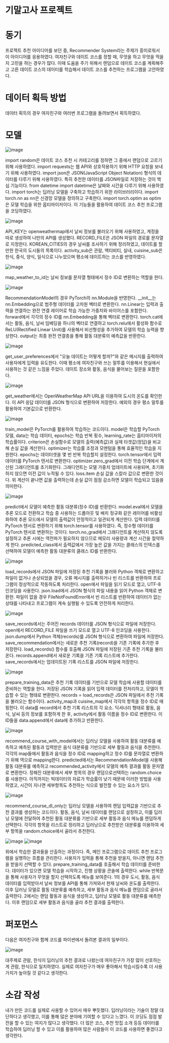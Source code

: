# 기말고사 프로젝트

# 동기
프로젝트 추천 아이디어를 보던 중, Recommender System라는 주제가 흥미로워서 이 아이디어를 응용하였다. 여자친구와 데이트 코스를 정할 때, 무엇을 하고 무엇을 먹을 지 고민을 하는 경우가 많다. 이때 도움을 주기 위해서 랜덤으로 데이트 코스를 계획해주고 고른 데이트 코스의 데이터를 학습해서 데이트 코스를 추천하는 프로그램을 고안하였다.

# 데이터 획득 방법
데이터 획득의 경우 여자친구와 여러번 프로그램을 돌려보면서 획득하였다.

# 모델
![image](https://github.com/user-attachments/assets/91ee6de0-3044-447b-be9b-6970e477f5b9)

import random은 데이트 코스 추천 시 카테고리를 정하면 그 중에서 랜덤으로 고르기 위해 사용하였다. 
import requests는 웹 API와 상호작용하기 위해 HTTP 요청을 보내기 위해 사용하였다.
import json은 JSON(JavaScript Object Notation) 형식의 데이터를 다루기 위해 사용하였다. 특히 추천한 데이터를 JSON파일로 저장하는 것이 핵심 기능이다. 
from datetime import datetime은 날짜와 시간을 다루기 위해 사용하였다. 
import torch는 딥러닝 모델을 구축하고 학습하기 위한 라이브러리이다.
import torch.nn as nn은 신경망 모델을 정의하고 구축한다.
import torch.optim as optim은 모델 학습을 위한 옵티마이저이다.
이 기능들을 활용하여 데이트 코스 추천 프로그램을 코딩하였다. 

![image](https://github.com/user-attachments/assets/fb994e08-0a1a-4407-974a-0171292353ff)

API_KEY는 openweathermap에서 날씨 정보를 불러오기 위해 사용하였고, 계정을 따로 생성하여 나만의 API를 생성했다.
RECORD_FILE은 JSON 파일의 경로를 문자열로 지정한다.
KOREAN_CITIES의 경우 날씨를 조사하기 위해 정리하였고, 데이트를 할 만한 한국의 도시들의 목록이다.
activity_sub은 관람, 액티비티, 실내, cuisine_sub은 한식, 중식, 양식, 일식으로 나누었으며 평소에 데이트하는 코스를 반영하였다.

![image](https://github.com/user-attachments/assets/87565617-8e55-427a-83bb-476590183dc6)

map_weather_to_id는 날씨 정보를 문자열 형태에서 정수 ID로 변환하는 역할을 한다.

![image](https://github.com/user-attachments/assets/ff20e2dc-d76b-4f7b-b3f3-7ce7014b90e0)

RecommendationModel의 경우 PyTorch의 nn.Module을 반영한다.
__init__는 nn.Embedding으로 범주형 데이터를 고차원 벡터로 변환한다. nn.Linear는 입력과 출력을 연결하는 완전 연결 레이어로 학습 가능한 가중치와 바이어스를 포함한다. forward에서  각각의 정수 ID를 nn.Embedding을 통해 벡터로 변환한다. torch.cat에서는 활동, 음식, 날씨 임베딩을 하나의 벡터로 연결하고 torch.relu에서 활성화 함수로 ReLU(Rectified Linear Unit)를 사용해서 비선형성을 추가하여 모델의 학습 능력을 향상한다. output는 최종 완전 연결층을 통해 활동 대분류의 예측값을 반환한다.

![image](https://github.com/user-attachments/assets/1f190c38-5f62-4d3c-8b77-30ec91c5fe38)

get_user_preferences에서 "오늘 데이트는 어떻게 할까?"와 같은 메시지를 출력하여 사용자에게 입력을 유도한다. 이때 평소에 여자친구와 쓰는 말투를 이용해서 현실에서 사용하는 것 같은 느낌을 주었다. 데이트 장소와 활동, 음식을 물어보는 질문을 포함한다. 

![image](https://github.com/user-attachments/assets/868c7de6-36ff-461a-9514-c23eec0aaaba)

get_weather에서는 OpenWeatherMap API URL을 이용하여 도시의 온도를 확인한다. 이 API 응답 데이터를 JSON 형식으로 변환하여 저장한다. 예외의 경우 평소 말투를 활용하여 기본값으로 반환한다.

![image](https://github.com/user-attachments/assets/5a84e063-0c34-4267-8e9e-951e13c67355)

train_model은 PyTorch를 활용하여 학습하는 코드이다. model은 학습할 PyTorch 모델, data는 학습 데이터, epochs는 학습 반복 횟수, learning_rate는 옵티마이저의 학습률이다. criterion은 손실함수로 모델의 출력(예측값)과 실제 타겟값(정답)을 비교해 손실 값을 계산한다. optimizer는 학습률 조정과 모멘텀을 통해 효율적인 학습을 지원한다. epochs는 데이터셋을 몇 번 반복 학습할지 설정한다. torch.tensor에서 입력 데이터를 PyTorch 텐서로 변환한다. optimizer.zero_grad에서 이전 학습 단계에서 계산된 그래디언트를 초기화한다. 그래디언트는 모델 가중치 업데이트에 사용되며, 초기화하지 않으면 이전 값이 누적될 수 있다. loss.item 손실 값을 스칼라 값으로 변환한 것이다. 위 계산이 끝나면 값을 출력하는데 손실 값이 점점 감소하면 모델이 학습되고 있음을 의미한다.

![image](https://github.com/user-attachments/assets/291061a2-50b9-4340-b23e-2317943634a1)

predict에서 모델이 예측한 활동 대분류(정수 ID)를 반환한다. model.eval에서 모델을 추론 모드로 전환하고 학습 중 사용하는 드롭아웃 및 배치 정규화 같은 레이어를 비활성화하여 추론 모드에서 모델의 출력값이 안정적이고 일관되게 계산한다. 입력 데이터를 PyTorch 텐서로 변환하기 위해 torch.tensor를 사용하였다. 즉, 정수형 데이터를 PyTorch 텐서로 변환하는 것이다. torch.no_grad에서 그래디언트를 계산하지 않도록 설정하고 추론 시에는 역전파가 필요하지 않으므로 메모리 사용량과 계산 시간을 절약하게 한다. predicted_class에서 출력값에서 가장 높은 값을 가지는 클래스의 인덱스를 선택하여 모델이 예측한 활동 대분류의 클래스 ID를 반환한다.

![image](https://github.com/user-attachments/assets/0e6dc715-9dc0-40d8-8132-41cd8ee883ee)

load_records에서 JSON 파일에 저장된 추천 기록을 불러와 Python 객체로 변환하고 파일이 없거나 손상되었을 경우, 오류 메시지를 출력하거나 빈 리스트를 반환하여 프로그램이 정상적으로 작동하도록 처리한다. open에서 파일을 읽기 모드로 열고, UTF-8 인코딩을 사용한다. json.load에서 JSON 형식의 파일 내용을 읽어 Python 객체로 변환한. 파일이 없을 경우 FileNotFoundError에서 빈 리스트를 반환하여 데이터가 없는 상태를 나타내고 프로그램이 계속 실행될 수 있도록 안전하게 처리한다.

![image](https://github.com/user-attachments/assets/576ed5b5-f5d8-4821-8648-a7183a9cf890)

save_records에서는 주어진 records 데이터를 JSON 형식으로 파일에 저장한다. open에서 RECORD_FILE 파일을 쓰기 모드로 열고 UTF-8 인코딩을 사용한다. json.dump에서 Python 객체(records)를 JSON 형식으로 변환하여 파일에 저장한다.
save_recommendation에서는 새로운 추천 기록(record)을 기존 기록에 추가한 후 저장한다. load_records() 함수를 호출해 JSON 파일에 저장된 기존 추천 기록을 불러온다. records.append에서 새로운 기록을 기존 기록 리스트에 추가한다. save_records에서는 업데이트된 기록 리스트를 JSON 파일에 저장한다. 

![image](https://github.com/user-attachments/assets/1bd6bd6f-c6a2-414c-b72f-bc1ad273402c)

prepare_training_data은 추천 기록 데이터를 기반으로 모델 학습에 사용할 데이터를 준비하는 역할을 한다. 저장된 JSON 기록을 읽어 입력 데이터를 전처리하고, 모델이 학습할 수 있는 형태로 변환한다. records = load_records은 JSON 파일에서 추천 기록을 불러오는 함수이다. activity_map과 cuisine_map에서 각각의 항목을 정수 ID로 매핑한다. 이 data를 record에서 추천 기록 리스트의 각 요소. 딕셔너리 형태로 활동, 음식, 날씨 등의 정보를 포함하게 한 후, activity에서 활동 이름을 정수 ID로 변환한다. 이 ID들을 data.append에서 data에 추가하고 반환한다.

![image](https://github.com/user-attachments/assets/8804ae0f-c0e0-4df1-a0b6-2f6d8b29a328)

recommend_course_with_model에서는 딥러닝 모델을 사용하여 활동 대분류를 예측하고 예측된 활동과 입력받은 음식 대분류를 기반으로 세부 활동과 음식을 추천한다. 각각의 map들에서 활동과 음식을 정수 ID로 mapping하고 정수 ID를 문자열로 변환하기 위해 역으로 mapping한다. predicted에서는 RecommendationModel을 사용해 활동 대분류를 예측하고 recommended_activity에서 모델의 예측 결과를 활동 문자열로 변환한다. 정해진 대분류에서 세부 항목의 경우 랜덤으로선택하는 random.choice를 사용한다. 아직까지는 빅데이터의 자료가 학습률이 낮기 때문에 이러한 방법을 사용하였고, 시간이 지나면 세부항목도 추천하는 식으로 발전할 수 있는 요소가 있다.

![image](https://github.com/user-attachments/assets/f95dea0c-d575-4869-a19f-0a25c1ca69a2)

recommend_course_dl_only는 딥러닝 모델을 사용하여 랜덤 입력값을 기반으로 추천 결과를 생성하는 코드이다. 활동, 음식, 날씨 데이터를 랜덤으로 설정하고, 이를 딥러닝 모델에 전달하여 추천된 활동 대분류를 기반으로 세부 활동과 음식 메뉴를 랜덤하게 선택한다. 각각의 항목을 리스트로 정리하고 딥러닝으로 추천받은 대분류를 이용하여 세부 항목을 random.choice에서 골라서 추천한다.

![image](https://github.com/user-attachments/assets/059418bf-a968-4d93-8a68-3cefc1fa315b)
![image](https://github.com/user-attachments/assets/0d4e8666-7c7b-427e-a53d-59cd937c94b2)

위에서 학습한 결과들을 산출하는 과정이다. 즉, 메인 프로그램으로 데이트 추천 프로그램을 실행하는 흐름을 관리한다. 사용자가 입력을 통해 추천을 받을지, 아니면 랜덤 추천을 받을지 선택할 수 있다. prepare_training_data를 호출해서 학습 데이터를 준비한다. 데이터가 있으면 모델 학습을 시작하고, 진행 상황을 콘솔에 출력한다. while 반복문을 통해 사용자가 무엇을 할지 선택하도록 메뉴를 보여준다. 1의 경우 도시, 활동, 음식 데이터를 입력받아서 날씨 정보를 API를 통해 가져와서 현재 날씨와 온도를 출력한다. 이후 딥러닝 모델로 활동 대분류를 예측하고, 세부 활동과 음식 메뉴를 랜덤으로 골라서 출력한다. 2에서는 랜덤 활동과 음식을 생성하고, 딥러닝 모델로 활동 대분류를 예측한다. 이후 랜덤으로 세부 활동과 음식을 골라 추천 결과를 출력한다.


# 퍼포먼스
다음은 여자친구와 함께 코드를 파이썬에서 돌려본 결과의 일부이다.

![image](https://github.com/user-attachments/assets/933b35c2-b81a-49f7-988a-ace21dac266d)

대주제로 관람, 한식이 딥러닝의 추천 결과로 나왔는데 여자친구가 가장 많이 선호하는게 관람, 한식으로 일치하였다. 실제로 여자친구가 매우 좋아해서 학습시킬수록 더 사용가치가 높아질 것 같다고 생각한다.


# 소감 작성
내가 만든 코드를 실제로 사용할 수 있어서 매우 뿌듯했다. 딥러닝이라는 기술이 정말 대단하다고 생각했고, 이를 통해 많은 분야에 기여할 수 있다고 느꼈다. 이 코딩도 점점 발전을 할 수 있는 여지가 많다고 생각했다. 더 많은 코스, 추천 맛집 소개 등등 데이터를 학습하여 딥러닝 할 수 있고 이를 활용하여 많은 사람들이 이 코드를 사용하면 좋겠다고 생각한다.
